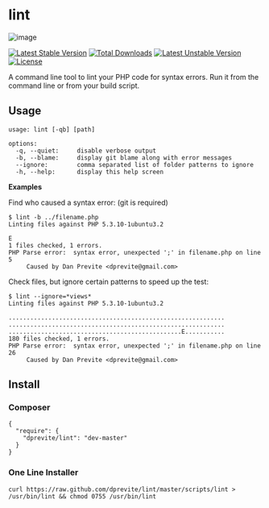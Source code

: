 # lint

![image](http://cd7725b922b3176ce112-4476401cd1c8925765caec45a8dba466.r6.cf2.rackcdn.com/lint/lint.png)

[![Latest Stable Version](https://poser.pugx.org/dprevite/lint/v/stable.png)](https://packagist.org/packages/dprevite/lint) [![Total Downloads](https://poser.pugx.org/dprevite/lint/downloads.png)](https://packagist.org/packages/dprevite/lint) [![Latest Unstable Version](https://poser.pugx.org/dprevite/lint/v/unstable.png)](https://packagist.org/packages/dprevite/lint) [![License](https://poser.pugx.org/dprevite/lint/license.png)](https://packagist.org/packages/dprevite/lint)

A command line tool to lint your PHP code for syntax errors. Run it from the command line or from your build script.


## Usage

    usage: lint [-qb] [path]

    options:
      -q, --quiet:     disable verbose output
      -b, --blame:     display git blame along with error messages
      --ignore:        comma separated list of folder patterns to ignore
      -h, --help:      display this help screen

**Examples**

Find who caused a syntax error: (git is required)

    $ lint -b ../filename.php
    Linting files against PHP 5.3.10-1ubuntu3.2

    E
    1 files checked, 1 errors.
    PHP Parse error:  syntax error, unexpected ';' in filename.php on line 5
         Caused by Dan Previte <dprevite@gmail.com>


Check files, but ignore certain patterns to speed up the test:

    $ lint --ignore=*views*
    Linting files against PHP 5.3.10-1ubuntu3.2

    ............................................................
    ............................................................
    ................................................E...........
    180 files checked, 1 errors.
    PHP Parse error:  syntax error, unexpected ';' in filename.php on line 26
         Caused by Dan Previte <dprevite@gmail.com>

## Install

### Composer

    {
      "require": {
        "dprevite/lint": "dev-master"
      }
    }


### One Line Installer

    curl https://raw.github.com/dprevite/lint/master/scripts/lint > /usr/bin/lint && chmod 0755 /usr/bin/lint

